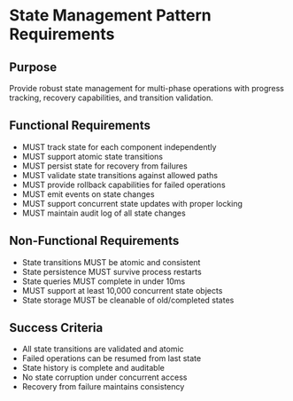 # State Management Pattern Requirements

## Purpose
Provide robust state management for multi-phase operations with progress tracking, recovery capabilities, and transition validation.

## Functional Requirements

- MUST track state for each component independently
- MUST support atomic state transitions
- MUST persist state for recovery from failures
- MUST validate state transitions against allowed paths
- MUST provide rollback capabilities for failed operations
- MUST emit events on state changes
- MUST support concurrent state updates with proper locking
- MUST maintain audit log of all state changes

## Non-Functional Requirements

- State transitions MUST be atomic and consistent
- State persistence MUST survive process restarts
- State queries MUST complete in under 10ms
- MUST support at least 10,000 concurrent state objects
- State storage MUST be cleanable of old/completed states

## Success Criteria

- All state transitions are validated and atomic
- Failed operations can be resumed from last state
- State history is complete and auditable
- No state corruption under concurrent access
- Recovery from failure maintains consistency